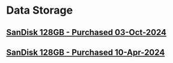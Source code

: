 # Data Storage

## [SanDisk 128GB - Purchased 03-Oct-2024](./SanDisk-128GB-20241003.md)
 
## [SanDisk 128GB - Purchased 10-Apr-2024](./SanDisk-128GB-20240410.md)


